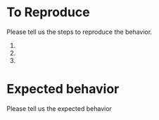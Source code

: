 # To Reproduce

Please tell us the steps to reproduce the behavior.

1. 
2. 
3. 

# Expected behavior

Please tell us the expected behavior 